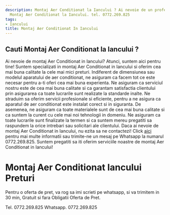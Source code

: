```yaml
---
description: Montaj Aer Conditionat la Iancului ? Ai nevoie de un profesionist in
  Montaj Aer Conditionat la Iancului. tel. 0772.269.825
tags:
- Iancului
title: Montaj Aer Conditionat In Iancului
---
```



## Cauti Montaj Aer Conditionat la Iancului ?

Ai nevoie de montaj Aer Conditionat in Iancului? 
Atunci, suntem aici pentru tine! 
Suntem specializati in montaj Aer Conditionat in Iancului si oferim cea mai buna calitate la cele mai mici preturi. 
Indiferent de dimensiunea sau modelul aparatului de aer conditionat, ne asiguram ca facem tot ce este necesar pentru a-ti oferi cea mai buna experienta. 
Ne asiguram ca serviciul nostru este de cea mai buna calitate si ca garantam satisfactia clientului prin asigurarea ca toate lucrarile sunt realizate la standarde inalte. 
Ne straduim sa oferim servicii profesionale si eficiente, pentru a ne asigura ca aparatul de aer conditionat este instalat corect si in siguranta. 
De asemenea, ne asiguram ca toate materialele sunt de cea mai buna calitate si ca suntem la curent cu cele mai noi tehnologii in domeniu. 
Ne asiguram ca toate lucrarile sunt finalizate la termen si ca suntem mereu pregatiti sa raspundem la orice intrebari sau solicitari ale clientului. 
Daca ai nevoie de montaj Aer Conditionat in Iancului, nu ezita sa ne contactezi! 
Click <a href="www.olx.ro/montaj-aer-conditionat-iancului/">aici</a> pentru mai multe informatii sau trimite-ne un mesaj pe Whatsapp la numarul 0772.269.825. 
Suntem pregatiti sa iti oferim serviciile noastre de montaj Aer Conditionat in Iancului!

# Montaj Aer Conditionat Iancului Preturi
Pentru o oferta de pret, va rog sa imi scrieti pe whatsapp, si va trimitem in 30 min, Gratuit si fara Obligatii Oferta de Pret.

Tel. 0772.269.825
Whatsapp. 0772.269.825